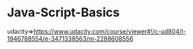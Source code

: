 # Java-Script-Basics
udacity=>https://www.udacity.com/course/viewer#!/c-ud804/l-1946788554/e-3471338563/m-2288608556
